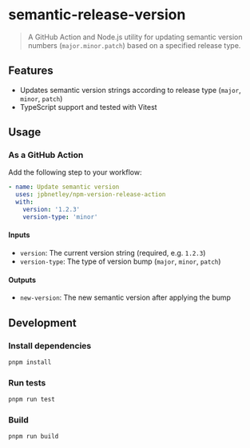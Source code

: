 # semantic-release-version
> A GitHub Action and Node.js utility for updating semantic version numbers (`major.minor.patch`) based on a specified release type.

## Features
- Updates semantic version strings according to release type (`major`, `minor`, `patch`)
- TypeScript support and tested with Vitest

## Usage

### As a GitHub Action

Add the following step to your workflow:

```yaml
- name: Update semantic version
  uses: jpbnetley/npm-version-release-action
  with:
    version: '1.2.3'
    version-type: 'minor'
```

#### Inputs

- `version`: The current version string (required, e.g. `1.2.3`)
- `version-type`: The type of version bump (`major`, `minor`, `patch`)

#### Outputs

- `new-version`: The new semantic version after applying the bump


## Development

### Install dependencies

```sh
pnpm install
```

### Run tests

```sh
pnpm run test
```

### Build

```sh
pnpm run build
```